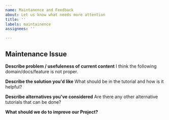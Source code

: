 ```yaml
---
name: Maintanence and Feedback
about: Let us know what needs more attention
title: ''
labels: maintainence
assignees: ''

---
```


## Maintenance Issue

**Describe problem / usefuleness of current content**
I think the following domain/docs/feature is not proper.

**Describe the solution you'd like**
What should be in the tutorial and how is it helpful?

**Describe alternatives you've considered**
Are there any other alternative tutorials that can be done?

**What should we do to improve our Project?**
